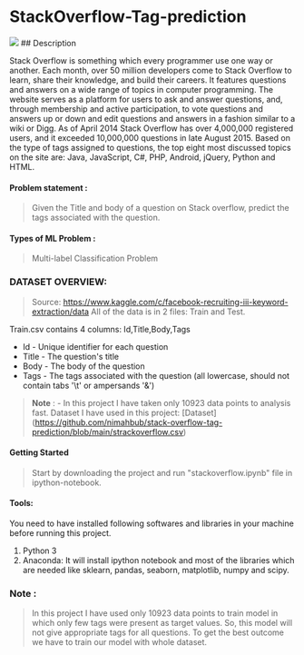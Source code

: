# StackOverflow-Tag-prediction
<img src = 'https://github.com/nimahbub/stack-overflow-tag-prediction/blob/main/images/stackoverflow.png'>
## Description

Stack Overflow is something which every programmer use one way or another. Each month, over 50 million developers come to Stack Overflow to learn, share their knowledge, and build their careers. It features questions and answers on a wide range of topics in computer programming. The website serves as a platform for users to ask and answer questions, and, through membership and active participation, to vote questions and answers up or down and edit questions and answers in a fashion similar to a wiki or Digg. As of April 2014 Stack Overflow has over 4,000,000 registered users, and it exceeded 10,000,000 questions in late August 2015. Based on the type of tags assigned to questions, the top eight most discussed topics on the site are: Java, JavaScript, C#, PHP, Android, jQuery, Python and HTML.


#### Problem statement :
>Given the Title and body of a question on Stack overflow, predict the tags associated with the question.

#### Types of ML Problem :
> Multi-label Classification Problem


### DATASET  OVERVIEW:
> Source: https://www.kaggle.com/c/facebook-recruiting-iii-keyword-extraction/data
All of the data is in 2 files: Train and Test.

Train.csv contains 4 columns: Id,Title,Body,Tags

- Id - Unique identifier for each question
- Title - The question's title
- Body - The body of the question
- Tags - The tags associated with the question (all lowercase, should not contain tabs '\t' or ampersands '&')

> **Note** : - In this project I have taken only 10923 data points to analysis fast. Dataset I have used in this project: [Dataset] (https://github.com/nimahbub/stack-overflow-tag-prediction/blob/main/strackoverflow.csv)


#### Getting Started
> Start by downloading the project and run "stackoverflow.ipynb" file in ipython-notebook.

#### Tools:
You need to have installed following softwares and libraries in your machine before running this project.

1. Python 3
2. Anaconda: It will install ipython notebook and most of the libraries which are needed like sklearn, pandas, seaborn, matplotlib, numpy and scipy.


### Note :

> In this project I have used only  10923 data points to train model in which only few tags were present as target values. So, this model will not give appropriate tags for all questions. To get the best outcome we have to train our model with whole dataset. 





   
